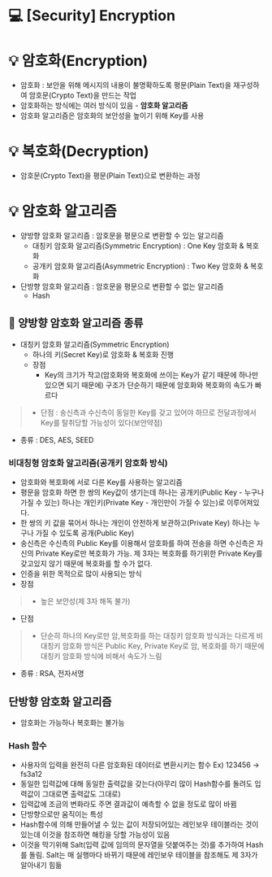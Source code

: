 💻 [Security] Encryption
=============

# 💡 암호화(Encryption) 
* 암호화 : 보안을 위해 메시지의 내용이 불명확하도록 평문(Plain Text)을 재구성하여 암호문(Crypto Text)을 만드는 작업   
* 암호화하는 방식에는 여러 방식이 있음 - **암호화 알고리즘**
* 암호화 알고리즘은 암호화의 보안성을 높이기 위해 Key를 사용   

# 💡 복호화(Decryption)
* 암호문(Crypto Text)을 평문(Plain Text)으로 변환하는 과정

# 💡 암호화 알고리즘
* 양방향 암호화 알고리즘 : 암호문을 평문으로 변환할 수 있는 알고리즘
  * 대칭키 암호화 알고리즘(Symmetric Encryption) : One Key 암호화 & 복호화
  * 공개키 암호화 알고리즘(Asymmetric Encryption) : Two Key 암호화 & 복호화 
* 단방향 암호화 알고리즘 : 암호문을 평문으로 변환할 수 없는 알고리즘
  * Hash

## 📌 양방향 암호화 알고리즘 종류

* 대칭키 암호화 알고리즘(Symmetric Encryption)
  * 하나의 키(Secret Key)로 암호화 & 복호화 진행   
  * 장점   
    * Key의 크기가 작고(암호화와 복호화에 쓰이는 Key가 같기 때문에 하나만 있으면 되기 때문에) 구조가 단순하기 때문에 암호화와 복호화의 속도가 빠르다   
> * 단점 : 송신측과 수신측이 동일한 Key를 갖고 있어야 하므로 전달과정에서 Key를 탈취당할 가능성이 있다(보안약점)   
* 종류 : DES, AES, SEED   

### 비대칭형 암호화 알고리즘(공개키 암호화 방식)
* 암호화와 복호화에 서로 다른 Key를 사용하는 알고리즘   
* 평문을 암호화 하면 한 쌍의 Key값이 생기는데 하나는 공개키(Public Key - 누구나 가질 수 있는) 하나는 개인키(Private Key - 개인만이 가질 수 있는)로 이루어져있다.   
* 한 쌍의 키 값을 묶어서 하나는 개인이 안전하게 보관하고(Private Key) 하나는 누구나 가질 수 있도록 공개(Public Key)   
* 송신측은 수신측의 Public Key를 이용해서 암호화를 하여 전송을 하면 수신측은 자신의 Private Key로만 복호화가 가능. 제 3자는 복호화를 하기위한 Private Key를 갖고있지 않기 때문에 복호화를 할 수가 없다.   
* 인증을 위한 목적으로 많이 사용되는 방식
* 장점   
> * 높은 보안성(제 3자 해독 불가)   
* 단점   
> * 단순히 하나의 Key로만 암,복호화를 하는 대칭키 암호화 방식과는 다르게 비대칭키 암호화 방식은 Public Key, Private Key로 암, 복호화를 하기 때문에 대칭키 암호화 방식에 비해서 속도가 느림   
* 종류 : RSA, 전자서명   

## 단방향 암호화 알고리즘
*  암호화는 가능하나 복호화는 불가능   

### Hash 함수
* 사용자의 입력을 완전히 다른 암호화된 데이터로 변환시키는 함수 Ex) 123456 -> fs3a12   
* 동일한 입력값에 대해 동일한 출력값을 갖는다(아무리 많이 Hash함수를 돌려도 입력값이 그대로면 출력값도 그대로)   
* 입력값에 조금의 변화라도 주면 결과값이 예측할 수 없을 정도로 많이 바뀜   
* 단방향으로만 움직이는 특성   
* Hash함수에 의해 만들어낼 수 있는 값이 저장되어있는 레인보우 테이블라는 것이 있는데 이것을 참조하면 해킹을 당할 가능성이 있음   
* 이것을 막기위해 Salt(입력 값에 임의의 문자열을 덧붙여주는 것)를 추가하여 Hash를 돌림. Salt는 매 실행마다 바뀌기 때문에 레인보우 테이블을 참조해도 제 3자가 알아내기 힘듦
